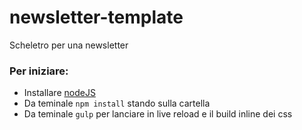 # newsletter-template
Scheletro per una newsletter


### Per iniziare:
- Installare [nodeJS](http://nodejs.org/download/)
- Da teminale `npm install` stando sulla cartella
- Da teminale `gulp` per lanciare in live reload e il build inline dei css
